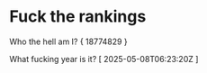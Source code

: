 # Fuck the rankings

Who the hell am I?
{ 18774829 }

What fucking year is it?
[ 2025-05-08T06:23:20Z ]
